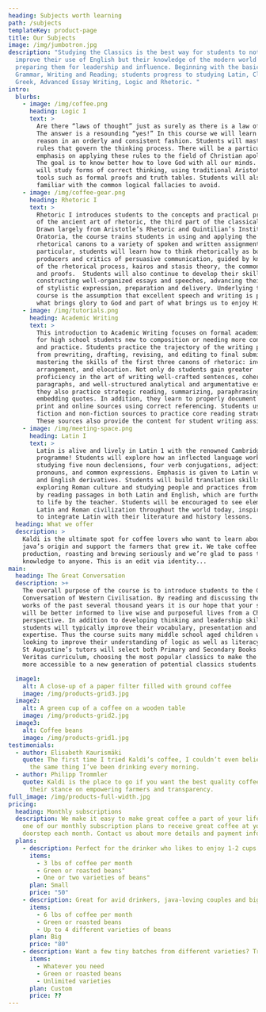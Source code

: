 ```yaml
---
heading: Subjects worth learning
path: /subjects
templateKey: product-page
title: Our Subjects
image: /img/jumbotron.jpg
description: "Studying the Classics is the best way for students to not only
  improve their use of English but their knowledge of the modern world -
  preparing them for leadership and influence. Beginning with the basics such as
  Grammar, Writing and Reading; students progress to studying Latin, Classical
  Greek, Advanced Essay Writing, Logic and Rhetoric. "
intro:
  blurbs:
    - image: /img/coffee.png
      heading: Logic I
      text: >
        Are there “laws of thought” just as surely as there is a law of gravity?
        The answer is a resounding “yes!” In this course we will learn how to
        reason in an orderly and consistent fashion. Students will master the
        rules that govern the thinking process. There will be a particular
        emphasis on applying these rules to the field of Christian apologetics.
        The goal is to know better how to love God with all our minds. Students
        will study forms of correct thinking, using traditional Aristotelian
        tools such as formal proofs and truth tables. Students will also become
        familiar with the common logical fallacies to avoid.
    - image: /img/coffee-gear.png
      heading: Rhetoric I
      text: >
        Rhetoric I introduces students to the concepts and practical principles
        of the ancient art of rhetoric, the third part of the classical Trivium.
        Drawn largely from Aristotle’s Rhetoric and Quintilian’s Institutio
        Oratoria, the course trains students in using and applying the classical
        rhetorical canons to a variety of spoken and written assignments. In
        particular, students will learn how to think rhetorically as both
        producers and critics of persuasive communication, guided by knowledge
        of the rhetorical process, kairos and stasis theory, the common topics,
        and proofs.  Students will also continue to develop their skill in
        constructing well-organized essays and speeches, advancing their range
        of stylistic expression, preparation and delivery. Underlying this
        course is the assumption that excellent speech and writing is part of
        what brings glory to God and part of what brings us to enjoy Him.
    - image: /img/tutorials.png
      heading: Academic Writing
      text: >
        This introduction to Academic Writing focuses on formal academic writing
        for high school students new to composition or needing more confidence
        and practice. Students practice the trajectory of the writing process
        from prewriting, drafting, revising, and editing to final submission by
        mastering the skills of the first three canons of rhetoric: invention,
        arrangement, and elocution. Not only do students gain greater
        proficiency in the art of writing well-crafted sentences, coherent
        paragraphs, and well-structured analytical and argumentative essays,
        they also practice strategic reading, summarizing, paraphrasing, and
        embedding quotes. In addition, they learn to properly document both
        print and online sources using correct referencing. Students use both
        fiction and non-fiction sources to practice core reading strategies.
        These sources also provide the content for student writing assignments.
    - image: /img/meeting-space.png
      heading: Latin I
      text: >
        Latin is alive and lively in Latin 1 with the renowned Cambridge Latin
        programme! Students will explore how an inflected language works by
        studying five noun declensions, four verb conjugations, adjectives,
        pronouns, and common expressions. Emphasis is given to Latin vocabulary
        and English derivatives. Students will build translation skills while
        exploring Roman culture and studying people and practices from antiquity
        by reading passages in both Latin and English, which are further brought
        to life by the teacher. Students will be encouraged to see elements of
        Latin and Roman civilization throughout the world today, inspiring them
        to integrate Latin with their literature and history lessons.
  heading: What we offer
  description: >
    Kaldi is the ultimate spot for coffee lovers who want to learn about their
    java’s origin and support the farmers that grew it. We take coffee
    production, roasting and brewing seriously and we’re glad to pass that
    knowledge to anyone. This is an edit via identity...
main:
  heading: The Great Conversation
  description: >+
    The overall purpose of the course is to introduce students to the Great
    Conversation of Western Civilisation. By reading and discussing the key
    works of the past several thousand years it is our hope that your students
    will be better informed to live wise and purposeful lives from a Christian
    perspective. In addition to developing thinking and leadership skills
    students will typically improve their vocabulary, presentation and writing
    expertise. Thus the course suits many middle school aged children who are
    looking to improve their understanding of logic as well as literacy skills.
    St Augustine’s tutors will select both Primary and Secondary Books from the
    Veritas curriculum, choosing the most popular classics to make the course
    more accessible to a new generation of potential classics students.

  image1:
    alt: A close-up of a paper filter filled with ground coffee
    image: /img/products-grid3.jpg
  image2:
    alt: A green cup of a coffee on a wooden table
    image: /img/products-grid2.jpg
  image3:
    alt: Coffee beans
    image: /img/products-grid1.jpg
testimonials:
  - author: Elisabeth Kaurismäki
    quote: The first time I tried Kaldi’s coffee, I couldn’t even believe that was
      the same thing I’ve been drinking every morning.
  - author: Philipp Trommler
    quote: Kaldi is the place to go if you want the best quality coffee. I love
      their stance on empowering farmers and transparency.
full_image: /img/products-full-width.jpg
pricing:
  heading: Monthly subscriptions
  description: We make it easy to make great coffee a part of your life. Choose
    one of our monthly subscription plans to receive great coffee at your
    doorstep each month. Contact us about more details and payment info.
  plans:
    - description: Perfect for the drinker who likes to enjoy 1-2 cups per day.
      items:
        - 3 lbs of coffee per month
        - Green or roasted beans"
        - One or two varieties of beans"
      plan: Small
      price: "50"
    - description: Great for avid drinkers, java-loving couples and bigger crowds
      items:
        - 6 lbs of coffee per month
        - Green or roasted beans
        - Up to 4 different varieties of beans
      plan: Big
      price: "80"
    - description: Want a few tiny batches from different varieties? Try our custom plan
      items:
        - Whatever you need
        - Green or roasted beans
        - Unlimited varieties
      plan: Custom
      price: ??
---
```

